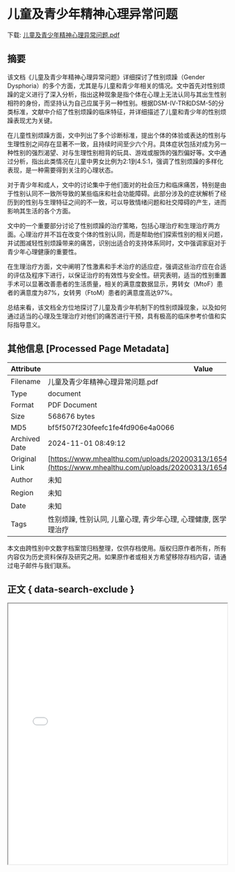 # 儿童及青少年精神心理异常问题

<!-- tcd_download_link -->
下载: <a href="儿童及青少年精神心理异常问题.pdf" download>儿童及青少年精神心理异常问题.pdf</a>
<!-- tcd_download_link_end -->

## 摘要

<!-- tcd_abstract -->
该文档《儿童及青少年精神心理异常问题》详细探讨了性别烦躁（Gender Dysphoria）的多个方面，尤其是与儿童和青少年相关的情况。文中首先对性别烦躁的定义进行了深入分析，指出这种现象是指个体在心理上无法认同与其出生性别相符的身份，而坚持认为自己应属于另一种性别。根据DSM-IV-TR和DSM-5的分类标准，文献中介绍了性别烦躁的临床特征，并详细描述了儿童和青少年的性别烦躁表现尤为关键。

在儿童性别烦躁方面，文中列出了多个诊断标准，提出个体的体验或表达的性别与生理性别之间存在显著不一致，且持续时间至少六个月。具体症状包括对成为另一种性别的强烈渴望、对与生理性别相背的玩具、游戏或服饰的强烈偏好等。文中通过分析，指出此类情况在儿童中男女比例为2:1到4.5:1，强调了性别烦躁的多样化表现，是一种需要得到关注的心理状态。

对于青少年和成人，文中的讨论集中于他们面对的社会压力和临床痛苦，特别是由于性别认同不一致所导致的某些临床和社会功能障碍。此部分涉及的症状解析了经历到的性别与生理特征之间的不一致，可以导致情绪问题和社交障碍的产生，进而影响其生活的各个方面。

文中的一个重要部分讨论了性别烦躁的治疗策略，包括心理治疗和生理治疗两方面。心理治疗并不旨在改变个体的性别认同，而是帮助他们探索性别的相关问题，并试图减轻性别烦躁带来的痛苦，识别出适合的支持体系同时，文中强调家庭对于青少年心理健康的重要性。

在生理治疗方面，文中阐明了性激素和手术治疗的适应症，强调这些治疗应在合适的评估及程序下进行，以保证治疗的有效性与安全性。研究表明，适当的性别重置手术可以显著改善患者的生活质量，相关的满意度数据显示，男转女（MtoF）患者的满意度为87%，女转男（FtoM）患者的满意度高达97%。

总结来看，该文档全方位地探讨了儿童及青少年机制下的性别烦躁现象，以及如何通过适当的心理及生理治疗对他们的痛苦进行干预，具有极高的临床参考价值和实际指导意义。

<!-- tcd_abstract_end -->

## 其他信息 [Processed Page Metadata]

| Attribute       | Value                                  |
|-----------------|----------------------------------------|
| Filename        | 儿童及青少年精神心理异常问题.pdf                             |
| Type            | document                                 |
| Format          | PDF Document                               |
| Size            | 568676 bytes                           |
| MD5             | bf5f507f230feefc1fe4fd906e4a0066                                  |
| Archived Date   | 2024-11-01 08:49:12                             |
| Original Link   | [https://www.mhealthu.com/uploads/20200313/1654d2f111cef626e4c4ea9a0f0e711e.pdf](https://www.mhealthu.com/uploads/20200313/1654d2f111cef626e4c4ea9a0f0e711e.pdf)                         |
| Author          | 未知                               |
| Region          | 未知                               |
| Date            | 未知                                 |
| Tags            | 性别烦躁, 性别认同, 儿童心理, 青少年心理, 心理健康, 医学研究, 性别多元, 跨性别治疗, 心理治疗, 生理治疗                                 |

本文由跨性别中文数字档案馆归档整理，仅供存档使用。版权归原作者所有，所有内容仅为历史资料保存及研究之用。如果原作者或相关方希望移除存档内容，请通过电子邮件与我们联系。

## 正文 { data-search-exclude }

<!-- tcd_main_text -->
<iframe src="../儿童及青少年精神心理异常问题.pdf" width="100%" height="600px">
    <p>无法显示PDF，请下载查看。</p>
</iframe>
<!-- tcd_main_text_end -->

